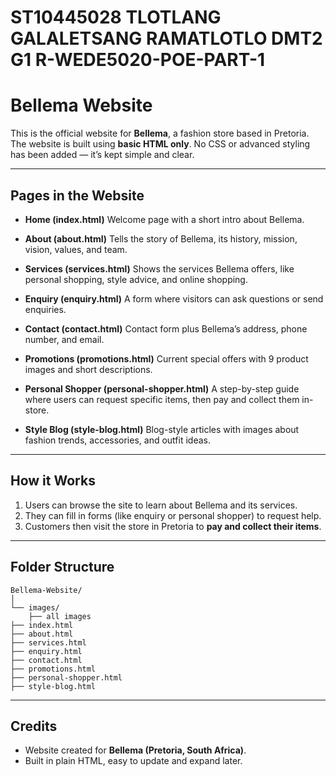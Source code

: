 # ST10445028 TLOTLANG GALALETSANG RAMATLOTLO DMT2 G1 R-WEDE5020-POE-PART-1

# Bellema Website

This is the official website for **Bellema**, a fashion store based in Pretoria.
The website is built using **basic HTML only**. No CSS or advanced styling has been added — it’s kept simple and clear.

---

##  Pages in the Website

* **Home (index.html)**
  Welcome page with a short intro about Bellema.

* **About (about.html)**
  Tells the story of Bellema, its history, mission, vision, values, and team.

* **Services (services.html)**
  Shows the services Bellema offers, like personal shopping, style advice, and online shopping.

* **Enquiry (enquiry.html)**
  A form where visitors can ask questions or send enquiries.

* **Contact (contact.html)**
  Contact form plus Bellema’s address, phone number, and email.

* **Promotions (promotions.html)**
  Current special offers with 9 product images and short descriptions.

* **Personal Shopper (personal-shopper.html)**
  A step-by-step guide where users can request specific items, then pay and collect them in-store.

* **Style Blog (style-blog.html)**
  Blog-style articles with images about fashion trends, accessories, and outfit ideas.

---

##  How it Works

1. Users can browse the site to learn about Bellema and its services.
2. They can fill in forms (like enquiry or personal shopper) to request help.
3. Customers then visit the store in Pretoria to **pay and collect their items**.

---

##  Folder Structure

```
Bellema-Website/
│
└── images/
    ├── all images   
├── index.html
├── about.html
├── services.html
├── enquiry.html
├── contact.html
├── promotions.html
├── personal-shopper.html
├── style-blog.html

```

---

##  Credits

* Website created for **Bellema (Pretoria, South Africa)**.
* Built in plain HTML, easy to update and expand later.

